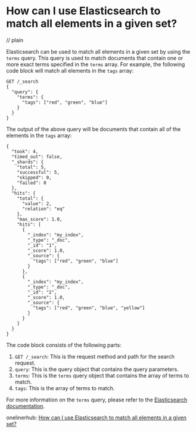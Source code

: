 # How can I use Elasticsearch to match all elements in a given set?
// plain

Elasticsearch can be used to match all elements in a given set by using the `terms` query. This query is used to match documents that contain one or more exact terms specified in the `terms` array. For example, the following code block will match all elements in the `tags` array:

```
GET /_search
{
  "query": {
    "terms": {
      "tags": ["red", "green", "blue"]
    }
  }
}
```

The output of the above query will be documents that contain all of the elements in the `tags` array:

```
{
  "took": 4,
  "timed_out": false,
  "_shards": {
    "total": 5,
    "successful": 5,
    "skipped": 0,
    "failed": 0
  },
  "hits": {
    "total": {
      "value": 2,
      "relation": "eq"
    },
    "max_score": 1.0,
    "hits": [
      {
        "_index": "my_index",
        "_type": "_doc",
        "_id": "1",
        "_score": 1.0,
        "_source": {
          "tags": ["red", "green", "blue"]
        }
      },
      {
        "_index": "my_index",
        "_type": "_doc",
        "_id": "2",
        "_score": 1.0,
        "_source": {
          "tags": ["red", "green", "blue", "yellow"]
        }
      }
    ]
  }
}
```

The code block consists of the following parts:

1. `GET /_search`: This is the request method and path for the search request.
2. `query`: This is the query object that contains the query parameters.
3. `terms`: This is the `terms` query object that contains the array of terms to match.
4. `tags`: This is the array of terms to match.

For more information on the `terms` query, please refer to the [Elasticsearch documentation](https://www.elastic.co/guide/en/elasticsearch/reference/current/query-dsl-terms-query.html).

onelinerhub: [How can I use Elasticsearch to match all elements in a given set?](https://onelinerhub.com/elasticsearch/how-can-i-use-elasticsearch-to-match-all-elements-in-a-given-set)